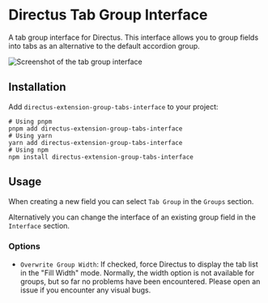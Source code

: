 # Directus Tab Group Interface

A tab group interface for Directus.
This interface allows you to group fields into tabs as an alternative to
the default accordion group.

<picture>
  <source media="(prefers-color-scheme: dark)" srcset="./docs/screenshot-dark.png">
  <img alt="Screenshot of the tab group interface" src="./docs/screenshot-light.png">
</picture>

## Installation

Add `directus-extension-group-tabs-interface` to your project:


```shell
# Using pnpm
pnpm add directus-extension-group-tabs-interface
# Using yarn
yarn add directus-extension-group-tabs-interface
# Using npm
npm install directus-extension-group-tabs-interface
```

## Usage

When creating a new field you can select `Tab Group` in the `Groups` section.

Alternatively you can change the interface of an existing group field in the
`Interface` section.

### Options

- `Overwrite Group Width`: If checked, force Directus to display the tab list in the "Fill Width" mode.
Normally, the width option is not available for groups, but so far no problems have been encountered. Please open an
issue if you encounter any visual bugs.

